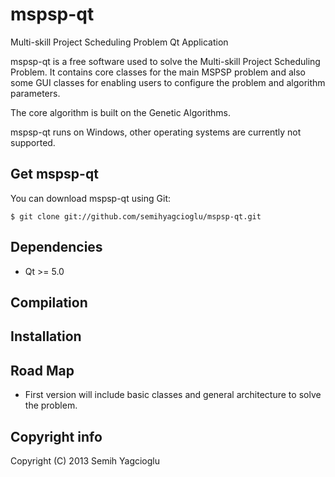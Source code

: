 mspsp-qt
========

Multi-skill Project Scheduling Problem Qt Application

mspsp-qt is a free software used to solve the Multi-skill Project Scheduling Problem.
It contains core classes for the main MSPSP problem and also some GUI classes for enabling users to configure the problem and algorithm parameters. 

The core algorithm is built on the Genetic Algorithms.

mspsp-qt runs on Windows, other operating systems are currently not supported.


Get mspsp-qt
----------
You can download mspsp-qt using Git:

    $ git clone git://github.com/semihyagcioglu/mspsp-qt.git


Dependencies
------------

- Qt >= 5.0


Compilation
-----------


Installation
------------

Road Map
------------
- First version will include basic classes and general architecture to solve the problem.


Copyright info
--------------
Copyright (C) 2013 Semih Yagcioglu
